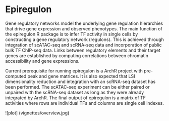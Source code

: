 # Epiregulon

Gene regulatory networks model the underlying gene regulation hierarchies that drive gene expression and
observed phenotypes. The main function of the epiregulon R package is to infer TF activity in single cells by
constructing a gene regulatory network (regulons). This is achieved through integration of scATAC-seq and
scRNA-seq data and incorporation of public bulk TF ChIP-seq data. Links between regulatory elements
and their target genes are established by computing correlations between chromatin accessibility and gene
expressions.

Current prerequisite for running epiregulon is a ArchR project with pre-computed peak and gene matrices.
It is also expected that LSI dimensionality reduction and integration with an scRNA-seq dataset has been
performed. The scATAC-seq experiment can be either paired or unpaired with the scRNA-seq dataset as
long as they were already integrated by ArchR. The final output of epiregulon is a matrix of TF activities
where rows are individual TFs and columns are single cell indexes.

![plot] (vignettes/overview.jpg)
